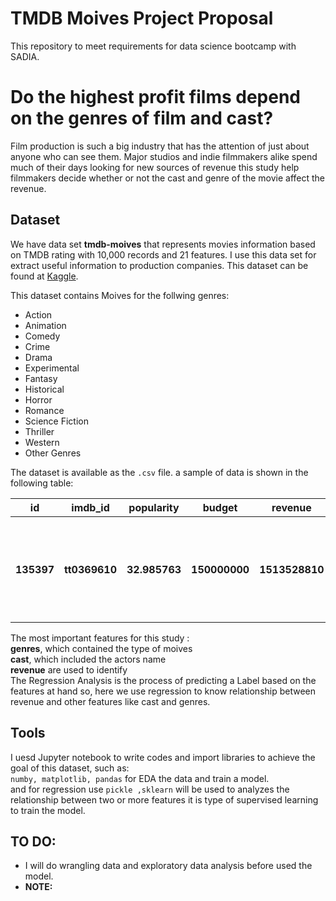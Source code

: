 # TMDB Moives Project Proposal 

This repository to meet requirements for data science bootcamp with SADIA.


# Do the highest profit films depend on the genres of film and cast?

 Film production is such a big industry that has the attention of just about anyone who can see them.
 Major studios and indie filmmakers alike spend much of their days looking for new sources of revenue 
 this study help filmmakers decide whether or not the cast and genre of the movie affect the revenue.

## Dataset
We have data set **tmdb-moives** that represents movies information based on TMDB rating with 10,000 records
and 21 features. I use this data set for extract useful information to production companies.
This dataset can be found at [Kaggle](https://www.kaggle.com/tmdb/tmdb-movie-metadata).


This dataset contains Moives for the follwing genres:

- Action 
- Animation 
- Comedy 
- Crime 
- Drama 
- Experimental 
- Fantasy 
- Historical 
- Horror 
- Romance 
- Science Fiction 
- Thriller 
- Western 
- Other Genres

The dataset is available as the ```.csv``` file. a sample of data is shown in the following table:
<table width="100%">
 <tr>
  <th>id</th><th>imdb_id</th><th>popularity</th><th>budget</th><th>revenue</th><th>original_title</th><th>cast</th><th>homepage</th><th>director</th><th>tagline</th><th>keywords</th><th>overview</th><th>runtime</th><th>genres</th><th>production_companies</th><th>release_date</th><th>vote_count</th><th>vote_average</th><th>release_year</th><th>budget_adj</th><th>revenue_adj</th>
 </tr>
 <tr>
  <th>135397</th><th>tt0369610</th><th>32.985763</th><th>150000000</th><th>1513528810</th><th>Jurassic World</th><th>Chris Pratt|Bryce Dallas Howard|Irrfan Khan|Vi...</th><th>http://www.jurassicworld.com/</th><th>Colin Trevorrow</th><th>The park is open.</th><th>monster|dna|tyrannosaurus rex|velociraptor|island</th><th>Twenty-two years after the events of Jurassic ...</th><th>124</th><th>Action|Adventure|Science Fiction|Thriller</th><th>Universal Studios|Amblin Entertainment|Legenda...</th><th>6/9/15</th><th>5562</th><th>6.5</th><th>2015</th><th>1.379999e+08</th><th>1.392446e+09</th>
 </tr>
</table>


The most important features for this study :<br>
**genres**, which contained the type of moives <br>
**cast**, which included the actors name <br>
**revenue** are used to identify <br>
The Regression Analysis is the process of predicting a Label based on the features at hand
so, here we use regression to know relationship between revenue and other features like cast and genres.


## Tools
I uesd Jupyter notebook to write codes and import libraries to achieve the goal of this dataset, such as:<br>
```numby, matplotlib, pandas``` for EDA the data and train a model.<br>
and for regression use  ```pickle ,sklearn``` will be used to analyzes the relationship between two or more features
it is type of supervised learning to train the model. 

## **TO DO**: 
- I will do wrangling data and exploratory data analysis before used the model.  
- **NOTE:** 
